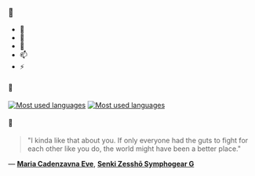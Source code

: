 ### 👋

- 🔭
- 🌱
- 💬
- 📫
- ⚡

#### 🧏

[![Most used languages](https://github-readme-stats-aynah.vercel.app/api/top-langs/?username=aynh&theme=solarized-dark&langs_count=6&layout=compact&hide_title=true)](https://github.com/anuraghazra/github-readme-stats#gh-dark-mode-only)
[![Most used languages](https://github-readme-stats-aynah.vercel.app/api/top-langs/?username=aynh&theme=solarized-light&langs_count=6&layout=compact&hide_title=true)](https://github.com/anuraghazra/github-readme-stats#gh-light-mode-only)

#### 💬

> "I kinda like that about you. If only everyone had the guts to fight for each other like you do, the world might have been a better place."

&mdash; [**Maria Cadenzavna Eve**](https://myanimelist.net/character.php?q=Maria%20Cadenzavna%20Eve&cat=character), [**Senki Zesshō Symphogear G**](https://myanimelist.net/search/all?q=Senki%20Zessh%C5%8D%20Symphogear%20G&cat=all)
